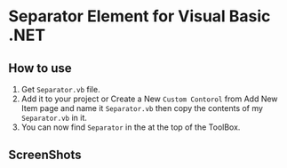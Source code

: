 # Separator Element for Visual Basic .NET

## How to use
1. Get `Separator.vb` file.
2. Add it to your project or Create a New `Custom Contorol` from Add New Item page and name it `Separator.vb` then copy the contents of my `Separator.vb` in it.
3. You can now find `Separator` in the at the top of the ToolBox.

## ScreenShots
